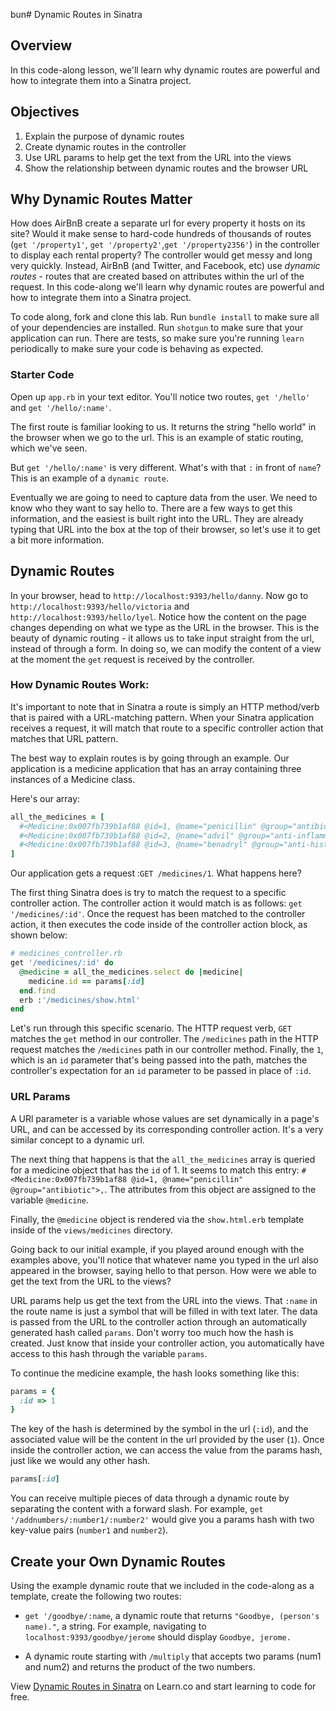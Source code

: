 bun# Dynamic Routes in Sinatra

## Overview

In this code-along lesson, we'll learn why dynamic routes are powerful and how to integrate them into a Sinatra project.

## Objectives

1. Explain the purpose of dynamic routes
2. Create dynamic routes in the controller
3. Use URL params to help get the text from the URL into the views
4. Show the relationship between dynamic routes and the browser URL

## Why Dynamic Routes Matter

How does AirBnB create a separate url for every property it hosts on its site? Would it make sense to hard-code hundreds of thousands of routes (`get '/property1'`, `get '/property2'`,`get '/property2356'`) in the controller to display each rental property? The controller would get messy and long very quickly. Instead, AirBnB (and Twitter, and Facebook, etc) use *dynamic routes* - routes that are created based on attributes within the url of the request. In this code-along we'll learn why dynamic routes are powerful and how to integrate them into a Sinatra project.

To code along, fork and clone this lab. Run `bundle install` to make sure all of your dependencies are installed. Run `shotgun` to make sure that your application can run. There are tests, so make sure you're running `learn` periodically to make sure your code is behaving as expected.

### Starter Code

Open up `app.rb` in your text editor. You'll notice two routes, `get '/hello'` and `get '/hello/:name'`.

The first route is familiar looking to us. It returns the string "hello world" in the browser when we go to the url. This is an example of static routing, which we've seen.

But `get '/hello/:name'` is very different. What's with that `:` in front of `name`? This is an example of a `dynamic route`.

Eventually we are going to need to capture data from the user. We need to know who they want to say hello to. There are a few ways to get this information, and the easiest is built right into the URL. They are already typing that URL into the box at the top of their browser, so let's use it to get a bit more information.


## Dynamic Routes

In your browser, head to `http://localhost:9393/hello/danny`. Now go to `http://localhost:9393/hello/victoria` and `http://localhost:9393/hello/lyel`. Notice how the content on the page changes depending on what we type as the URL in the browser. This is the beauty of dynamic routing - it allows us to take input straight from the url, instead of through a form. In doing so, we can modify the content of a view at the moment the `get` request is received by the controller.

### How Dynamic Routes Work:

It's important to note that in Sinatra a route is simply an HTTP method/verb that is paired with a URL-matching pattern. When your Sinatra application receives a request, it will match that route to a specific controller action that matches that URL pattern.

The best way to explain routes is by going through an example. Our application is a medicine application that has an array containing three instances of a Medicine class.

Here's our array:

```ruby
all_the_medicines = [
  #<Medicine:0x007fb739b1af88 @id=1, @name="penicillin" @group="antibiotic">,
  #<Medicine:0x007fb739b1af88 @id=2, @name="advil" @group="anti-inflammatory">,
  #<Medicine:0x007fb739b1af88 @id=3, @name="benadryl" @group="anti-histamine">
]
```

Our application gets a request :`GET /medicines/1`. What happens here?

The first thing Sinatra does is try to match the request to a specific controller action. The controller action it would match is as follows: `get '/medicines/:id'`. Once the request has been matched to the controller action, it then executes the code inside of the controller action block, as shown below:

```ruby
# medicines_controller.rb
get '/medicines/:id' do
  @medicine = all_the_medicines.select do |medicine|
    medicine.id == params[:id]
  end.find
  erb :'/medicines/show.html'
end
```

Let's run through this specific scenario. The HTTP request verb, `GET` matches the `get` method in our controller. The `/medicines` path in the HTTP request matches the `/medicines` path in our controller method. Finally, the `1`, which is an `id` parameter that's being passed into the path, matches the controller's expectation for an `id` parameter to be passed in place of `:id`.

### URL Params

A URl parameter is a variable whose values are set dynamically in a page's URL, and can be accessed by its corresponding controller action. It's a very similar concept to a dynamic url.

The next thing that happens is that the `all_the_medicines` array is queried for a medicine object that has the `id` of 1. It seems to match this entry: `#<Medicine:0x007fb739b1af88 @id=1, @name="penicillin" @group="antibiotic">,`. The attributes from this object are assigned to the variable `@medicine`.

Finally, the `@medicine` object is rendered via the `show.html.erb` template inside of the `views/medicines` directory.

Going back to our initial example, if you played around enough with the examples above, you'll notice that whatever name you typed in the url also appeared in the browser, saying hello to that person. How were we able to get the text from the URL to the views?

URL params help us get the text from the URL into the views. That `:name` in the route name is just a symbol that will be filled in with text later. The data is passed from the URL to the controller action through an automatically generated hash called `params`. Don't worry too much how the hash is created. Just know that inside your controller action, you automatically have access to this hash through the variable `params`.

To continue the medicine example, the hash looks something like this:

```ruby
params = {
  :id => 1
}
```
The key of the hash is determined by the symbol in the url (`:id`), and the associated value will be the content in the url provided by the user (`1`). Once inside the controller action, we can access the value from the params hash, just like we would any other hash.

```ruby
params[:id]
```

You can receive multiple pieces of data through a dynamic route by separating the content with a forward slash. For example, `get '/addnumbers/:number1/:number2'` would give you a params hash with two key-value pairs (`number1` and `number2`).

## Create your Own Dynamic Routes

Using the example dynamic route that we included in the code-along as a template, create the following two routes:

+ `get '/goodbye/:name`, a dynamic route that returns `"Goodbye, (person's name)."`, a string. For example, navigating to `localhost:9393/goodbye/jerome` should display `Goodbye, jerome.`

+ A dynamic route starting with `/multiply` that accepts two params (num1 and num2) and returns the product of the two numbers.

<p data-visibility='hidden'>View <a href='https://learn.co/lessons/sinatra-dynamic-routes-codealong' title='Dynamic Routes in Sinatra'>Dynamic Routes in Sinatra</a> on Learn.co and start learning to code for free.</p>
